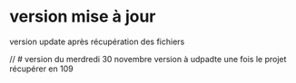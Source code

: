 # version mise à jour
version update après récupération des fichiers

// # version du merdredi 30 novembre
version à udpadte une fois le projet récupérer en 109
